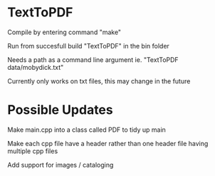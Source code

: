 # TextToPDF
Compile by entering command "make"

Run from succesfull build "TextToPDF" in the bin folder

Needs a path as a command line argument ie. "TextToPDF data/mobydick.txt"

Currently only works on txt files, this may change in the future

# Possible Updates
Make main.cpp into a class called PDF to tidy up main

Make each cpp file have a header rather than one header file having multiple cpp files

Add support for images / cataloging
